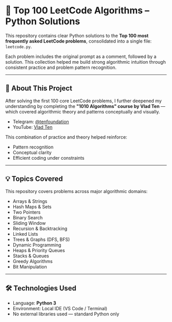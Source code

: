 # 🧠 Top 100 LeetCode Algorithms – Python Solutions

This repository contains clear Python solutions to the **Top 100 most frequently asked LeetCode problems**, consolidated into a single file: `leetcode.py`.

Each problem includes the original prompt as a comment, followed by a solution. This collection helped me build strong algorithmic intuition through consistent practice and problem pattern recognition.

---

## 📘 About This Project

After solving the first 100 core LeetCode problems, I further deepened my understanding by completing the **"1010 Algorithms" course by Vlad Ten** — which covered algorithmic theory and patterns conceptually and visually.  
- Telegram: [@tenfoundation](https://t.me/tenfoundation)  
- YouTube: [Vlad Ten](https://www.youtube.com/@vladtenten/videos)

This combination of practice and theory helped reinforce:
- Pattern recognition
- Conceptual clarity
- Efficient coding under constraints

---

## 💡 Topics Covered

This repository covers problems across major algorithmic domains:

- Arrays & Strings  
- Hash Maps & Sets  
- Two Pointers  
- Binary Search  
- Sliding Window  
- Recursion & Backtracking  
- Linked Lists  
- Trees & Graphs (DFS, BFS)  
- Dynamic Programming  
- Heaps & Priority Queues  
- Stacks & Queues  
- Greedy Algorithms  
- Bit Manipulation

---

## 🛠 Technologies Used

- Language: **Python 3**
- Environment: Local IDE (VS Code / Terminal)
- No external libraries used — standard Python only
